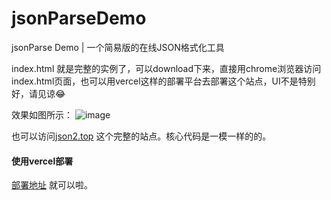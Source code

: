 # jsonParseDemo
jsonParse Demo | 一个简易版的在线JSON格式化工具

index.html 就是完整的实例了，可以download下来，直接用chrome浏览器访问index.html页面，也可以用vercel这样的部署平台去部署这个站点，UI不是特别好，请见谅😂

效果如图所示：
![image](https://github.com/xingstarx/jsonParseDemo/assets/8245264/c27ba4a1-c0e5-47c1-8fed-077414fcacef)

也可以访问[json2.top](https://www.json2.top) 这个完整的站点。核心代码是一模一样的的。

#### 使用vercel部署
[部署地址](https://vercel.com/new/import?s=https%3A%2F%2Fgithub.com%2Fxingstarx%2FjsonParseDemo&hasTrialAvailable=1&showOptionalTeamCreation=false&project-name=json-parse-demo&framework=other&totalProjects=1&remainingProjects=1) 就可以啦。
